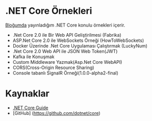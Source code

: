 # .NET Core Örnekleri
[Bloğumda](http://www.buraksenyurt.com) yayınladığım .NET Core konulu örnekleri içerir.

- .Net Core 2.0 ile Bir Web API Geliştirilmesi (Fabrika)
- ASP.Net Core 2.0 ile WebSockets Örneği (HowToWebSockets)
- Docker Üzerinde .Net Core Uygulaması Çalıştırmak (LuckyNum)
- .Net Core 2.0 Web API ile JSON Web Token(JWT)
- Kafka ile Konuşmak
- Custom Middleware Yazmak(Asp.Net Core WebAPI)
- CORS(Cross-Origin Resource Sharing)
- Console tabanlı SignalR Örneği(1.0.0-alpha2-final)

# Kaynaklar

- [.NET Core Guide](https://docs.microsoft.com/en-us/dotnet/core/)
- [GitHub] (https://github.com/dotnet/core)
